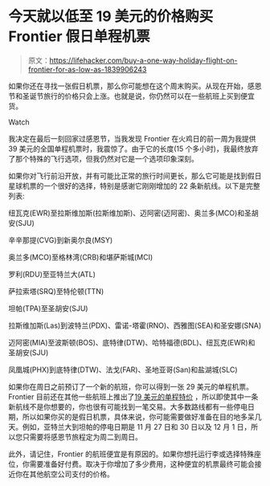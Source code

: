 # 今天就以低至 19 美元的价格购买 Frontier 假日单程机票

> 原文：<https://lifehacker.com/buy-a-one-way-holiday-flight-on-frontier-for-as-low-as-1839906243>

如果你还在寻找一张假日机票，那么你可能想在这个周末购买。从现在开始，感恩节和圣诞节旅行的价格只会上涨。也就是说，你仍然可以在一些航班上买到便宜货。

Watch

我决定在最后一刻回家过感恩节，当我发现 Frontier 在火鸡日的前一周为我提供 39 美元的全国单程机票时，我震惊了。由于它的长度(15 个多小时)，我最终放弃了那个特殊的飞行选项，但我仍然对它是一个选项印象深刻。

如果你对飞行前沿开放，并有可能比正常的旅行时间更长，那么它可能是找到假日星球机票的一个很好的选择，特别是感谢它刚刚增加的 22 条新航线。以下是完整列表:

纽瓦克(EWR)至拉斯维加斯(拉斯维加斯)、迈阿密(迈阿密)、奥兰多(MCO)和圣胡安(SJU)

辛辛那提(CVG)到新奥尔良(MSY)

奥兰多(MCO)至格林湾(CRB)和堪萨斯城(MCI)

罗利(RDU)至亚特兰大(ATL)

萨拉索塔(SRQ)至特伦顿(TTN)

坦帕(TPA)至圣胡安(SJU)

拉斯维加斯(Las)到波特兰(PDX)、雷诺-塔霍(RNO)、西雅图(SEA)和圣安娜(SNA)

迈阿密(MIA)至波斯顿(BOS)、底特律(DTW)、哈特福德(BDL)、纽瓦克(EWR)和圣胡安(SJU)

凤凰城(PHX)到底特律(DTW)、法戈(FAR)、圣地亚哥(San)和盐湖城(SLC)

如果你在周日之前预订了一个新的航班，你可以得到一张 29 美元的单程机票。Frontier 目前还在其他一些航班上推出了[19 美元的单程特价](https://www.flyfrontier.com/deals/flight-sales/) ，所以即使其中一条新航线不是你想要的，你也很有可能找到一笔交易。大多数路线都有一些停电日期，所以如果你买的是假日机票，具体来说，你可能需要做好准备在目的地多呆几天。例如，亚特兰大到坦帕的停电日期是 11 月 27 日和 30 日以及 12 月 1 日，所以您只需要将感恩节旅程定为周二到周日。

此外，请记住，Frontier 的航班便宜是有原因的。如果你想托运行李或选择特殊座位，你需要准备好付费。取决于你增加了多少费用，这种便宜的机票最终可能会接近你在其他航空公司支付的价格。